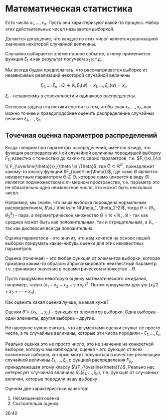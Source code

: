# Математическая статистика

Есть числа $x_1, \ldots, x_n$. Пусть они характеризуют какой-то процесс. Набор этих действительных чисел называется _выборкой_.

Делается допущение, что каждое из этих чисел является реализацией значения некоторой случайной величины.

Случайно выбирается элементарное событие, к нему применяется функция $\xi_1$ и как результат получаем $x_1$ и т.д.

Мы всегда будем предполагать, что рассматривается выборка из независимых реализаций некоторой случайной величины

$$
\xi_1, \ldots, \xi_n: \Omega \rightarrow \mathbb{R}, \xi_1(w) = x_1, \ldots, \xi_n(w) = x_n
$$

$\xi_i$ - независимы в совокупности и одинаково распределены.

Основная задача статистики состоит в том, чтобы зная $x_1, \ldots, x_n$, как можно точнее и правдоподобнее оценить распределение случайных величин $\xi_1, \ldots, \xi_n$.

## Точечная оценка параметров распределений

Когда говорим про параметры распределений, имеется в виду, что функция распределения $i$-ой случайной величины породившей выборку $F_{\xi_i}$ известна с точностью до каких-то своих параметров, т.е. $F_{\xi_i}\in \{ F_{\overline{\theta}}\}_{\theta \in \Theta}$, где $\Theta\subset\mathbb{R}^m$, принадлежит какому-то классу функций $F_{\overline{\theta}}$, где само $\Theta$ является неизвестным параметром $\theta \in \Theta$, которое само (имеется в виду $\Theta$) является подмножеством в $m$-мерном пространстве, т.е. параметр это не обязательно одно неизвестное число, это может быть несколько чисел.

Например, мы знаем, что наша выборка порождена нормальным распределением, $\xi_i \thicksim N(\theta_1, \theta_2^2)$, тогда  $\theta=(\theta_1, \theta_2^2)$ - пара, а переметрическое множество $\Theta = \mathbb{R} \times \mathbb{R}_{+}$. $\mathbb{R}$ - так как среднее может быть как положительным, так и отрицательным, а $\mathbb{R}_{+}$ - так как дисперсия всегда положительна.

Оценка параметров - это значит, что нам хочется на основе нашей выборки придумать какие-нибудь оценки для этих неизвестных параметров.

Оценка (точечная) - это любая функция от элементов выборки, которая призвана каким-то образом апроксимировать неизвестный параметр, т.е. принимает значение в параметрическом множестве - $\Theta$.

Пусть придумаем некоторую оценку математического ожидания, например, такую $(x_1 - x_2 + x_3 - \sin x_n)^3$. Потом придумаем другую $(x_1/2 + x_2 + \cdots + x_n)$.

Как оценить какая оценка лучше, а какая хуже?

Оценки $\widehat{\theta} = (x_1, \ldots, x_n)$ - функция от элементов выборки. Одна выборка - одни элементы, другая выборка  - другие.

Но наверное нужно считать, что аргументами оценки служат не просто числа, а те случайные величины, которые эти числа породили - $\xi_1, \ldots, \xi_n$

Реально оценка это не просто число, это не значение на конкретной выборке, которую мы наблюдали, оценка - это функция от всех возможных наборов, которые могут получиться в качестве реализации случайной величины $\xi_1, \ldots, \xi_n$ с фунцией распределения $F_{\xi_i}$, принадлежащая этому классу $\{F_{\overline{\theta}}\}$. Реально нас интересует случайная величина $\widehat{\theta}_n(\xi_1, \ldots, \xi_n)$, т.е. функция от случайных величин, которые породили нашу выборку

Оценим две характеристики качества:

1. Несмещенная оценка
2. Состоятельая оценка

26:40